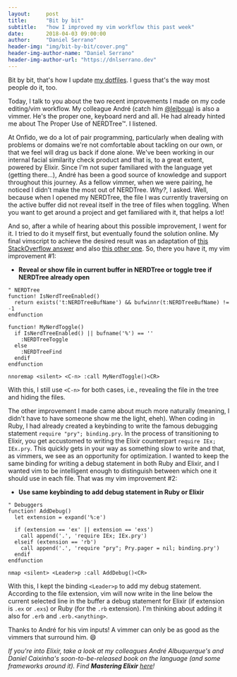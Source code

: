 ```yaml
---
layout:     post
title:      "Bit by bit"
subtitle:   "how I improved my vim workflow this past week"
date:       2018-04-03 09:00:00
author:     "Daniel Serrano"
header-img: "img/bit-by-bit/cover.png"
header-img-author-name: "Daniel Serrano"
header-img-author-url: "https://dnlserrano.dev"
---
```


Bit by bit, that's how I update [my dotfiles](https://github.com/dnlserrano/dotfiles). I guess that's the way most people do it, too.

Today, I talk to you about the two recent improvements I made on my code editing/vim workflow. My colleague André (catch him [@lejboua](https://twitter.com/lejboua)) is also a vimmer. He's the proper one, keyboard nerd and all. He had already hinted me about The Proper Use of NERDTree™. I listened.

At Onfido, we do a lot of pair programming, particularly when dealing with problems or domains we're not comfortable about tackling on our own, or that we feel will drag us back if done alone. We've been working in our internal facial similarity check product and that is, to a great extent, powered by Elixir. Since I'm not super familiared with the language yet (getting there...), André has been a good source of knowledge and support throughout this journey. As a fellow vimmer, when we were pairing, he noticed I didn't make the most out of NERDTree. _Why?_, I asked. Well, because when I opened my NERDTree, the file I was currently traversing on the active buffer did not reveal itself in the tree of files when toggling. When you want to get around a project and get familiared with it, that helps a lot!

And so, after a while of hearing about this possible improvement, I went for it. I tried to do it myself first, but eventually found the solution online. My final vimscript to achieve the desired result was an adaptation of [this StackOverflow answer](https://stackoverflow.com/a/46171509) and also [this other one](https://stackoverflow.com/a/41544696). So, there you have it, my vim improvement #1:

- **Reveal or show file in current buffer in NERDTree or toggle tree if NERDTree already open**

```vimscript
" NERDTree
function! IsNerdTreeEnabled()
  return exists('t:NERDTreeBufName') && bufwinnr(t:NERDTreeBufName) != -1
endfunction

function! MyNerdToggle()
  if IsNerdTreeEnabled() || bufname('%') == ''
    :NERDTreeToggle
  else
    :NERDTreeFind
  endif
endfunction

nnoremap <silent> <C-n> :call MyNerdToggle()<CR>
```

With this, I still use `<C-n>` for both cases, i.e., revealing the file in the tree and hiding the files.

The other improvement I made came about much more naturally (meaning, I didn't have to have someone show me the light, eheh). When coding in Ruby, I had already created a keybinding to write the famous debugging statement `require "pry"; binding.pry`. In the process of transitioning to Elixir, you get accustomed to writing the Elixir counterpart `require IEx; IEx.pry`. This quickly gets in your way as something slow to write and that, as vimmers, we see as an opportunity for optimization. I wanted to keep the same binding for writing a debug statement in both Ruby and Elixir, and I wanted vim to be intelligent enough to distinguish between which one it should use in each file. That was my vim improvement #2:

- **Use same keybinding to add debug statement in Ruby or Elixir**

```vimscript
" Debuggers
function! AddDebug()
  let extension = expand('%:e')

  if (extension == 'ex' || extension == 'exs')
    call append('.', 'require IEx; IEx.pry')
  elseif (extension == 'rb')
    call append('.', 'require "pry"; Pry.pager = nil; binding.pry')
  endif
endfunction

nmap <silent> <Leader>p :call AddDebug()<CR>
```

With this, I kept the binding `<Leader>p` to add my debug statement. According to the file extension, vim will now write in the line below the current selected line in the buffer a debug statement for Elixir (if extension is `.ex` or `.exs`) or Ruby (for the `.rb` extension). I'm thinking about adding it also for `.erb` and `.erb.<anything>`.

Thanks to André for his vim inputs! A vimmer can only be as good as the vimmers that surround him. 😄

_If you're into Elixir, take a look at my colleagues André Albuquerque's and Daniel Caixinha's soon-to-be-released book on the language (and some frameworks around it). Find **Mastering Elixir** [here](https://www.packtpub.com/application-development/mastering-elixir)!_
